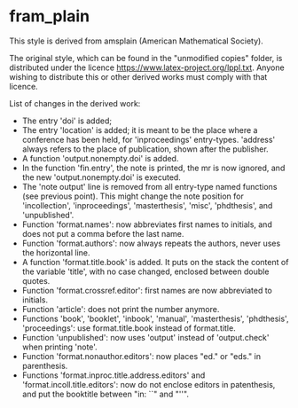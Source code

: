 # fram_plain
This style is derived from amsplain (American Mathematical Society).

The original style, which can be found in the "unmodified copies" folder, is distributed under the licence https://www.latex-project.org/lppl.txt.
Anyone wishing to distribute this or other derived works must comply with that licence.

List of changes in the derived work:
 - The entry 'doi' is added;
 - The entry 'location' is added; it is meant to be the place where a conference has been held, for 'inproceedings' entry-types. 'address' always refers to the place of publication, shown after the publisher.
 - A function 'output.nonempty.doi' is added.
 - In the function 'fin.entry', the note is printed, the mr is now ignored, and the new 'output.nonempty.doi' is executed.
 - The 'note output' line is removed from all entry-type named functions (see previous point). This might change the note position for 'incollection', 'inproceedings', 'masterthesis', 'misc', 'phdthesis', and 'unpublished'.
 - Function 'format.names': now abbreviates first names to initials, and does not put a comma before the last name.
 - Function 'format.authors': now always repeats the authors, never uses the horizontal line.
 - A function 'format.title.book' is added. It puts on the stack the content of the variable 'title', with no case changed, enclosed between double quotes.
 - Function 'format.crossref.editor': first names are now abbreviated to initials.
 - Function 'article': does not print the number anymore.
 - Functions 'book', 'booklet', 'inbook', 'manual', 'masterthesis', 'phdthesis', 'proceedings': use format.title.book instead of format.title.
 - Function 'unpublished': now uses 'output' instead of 'output.check' when printing 'note'.
 - Function 'format.nonauthor.editors': now places "ed." or "eds." in parenthesis.
 - Functions 'format.inproc.title.address.editors' and 'format.incoll.title.editors': now do not enclose editors in patenthesis, and put the booktitle between "in: ``" and "''".
